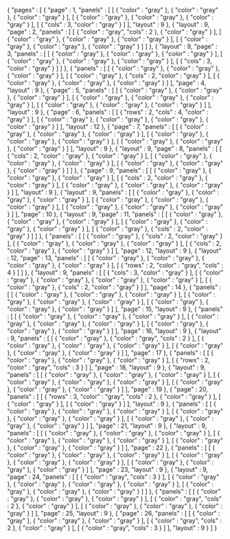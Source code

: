 {
  "pages" : [
               {
                 "page" : 1,
                 "panels" : [
                               [
                                 {
                                   "color" : "gray"
                                 },
                                 {
                                   "color" : "gray"
                                 },
                                 {
                                   "color" : "gray"
                                 }
                               ],
                               [
                                 {
                                   "color" : "gray"
                                 },
                                 {
                                   "color" : "gray"
                                 },
                                 {
                                   "color" : "gray"
                                 }
                               ],
                               [
                                 {
                                   "cols" : 3,
                                   "color" : "gray"
                                 }
                               ]
                             ],
                 "layout" : 9
               },
               {
                 "layout" : 9,
                 "page" : 2,
                 "panels" : [
                               [
                                 {
                                   "color" : "gray",
                                   "cols" : 2
                                 },
                                 {
                                   "color" : "gray"
                                 }
                               ],
                               [
                                 {
                                   "color" : "gray"
                                 },
                                 {
                                   "color" : "gray"
                                 },
                                 {
                                   "color" : "gray"
                                 }
                               ],
                               [
                                 {
                                   "color" : "gray"
                                 },
                                 {
                                   "color" : "gray"
                                 },
                                 {
                                   "color" : "gray"
                                 }
                               ]
                             ]
               },
               {
                 "layout" : 9,
                 "page" : 3,
                 "panels" : [
                               [
                                 {
                                   "color" : "gray"
                                 },
                                 {
                                   "color" : "gray"
                                 },
                                 {
                                   "color" : "gray"
                                 }
                               ],
                               [
                                 {
                                   "color" : "gray"
                                 },
                                 {
                                   "color" : "gray"
                                 },
                                 {
                                   "color" : "gray"
                                 }
                               ],
                               [
                                 {
                                   "cols" : 3,
                                   "color" : "gray"
                                 }
                               ]
                             ]
               },
               {
                 "panels" : [
                               [
                                 {
                                   "color" : "gray"
                                 },
                                 {
                                   "color" : "gray"
                                 },
                                 {
                                   "color" : "gray"
                                 }
                               ],
                               [
                                 {
                                   "color" : "gray"
                                 },
                                 {
                                   "cols" : 2,
                                   "color" : "gray"
                                 }
                               ],
                               [
                                 {
                                   "color" : "gray"
                                 },
                                 {
                                   "color" : "gray"
                                 },
                                 {
                                   "color" : "gray"
                                 }
                               ]
                             ],
                 "page" : 4,
                 "layout" : 9
               },
               {
                 "page" : 5,
                 "panels" : [
                               [
                                 {
                                   "color" : "gray"
                                 },
                                 {
                                   "color" : "gray"
                                 },
                                 {
                                   "color" : "gray"
                                 }
                               ],
                               [
                                 {
                                   "color" : "gray"
                                 },
                                 {
                                   "color" : "gray"
                                 },
                                 {
                                   "color" : "gray"
                                 }
                               ],
                               [
                                 {
                                   "color" : "gray"
                                 },
                                 {
                                   "color" : "gray"
                                 },
                                 {
                                   "color" : "gray"
                                 }
                               ]
                             ],
                 "layout" : 9
               },
               {
                 "page" : 6,
                 "panels" : [
                               [
                                 {
                                   "rows" : 2,
                                   "cols" : 4,
                                   "color" : "gray"
                                 }
                               ],
                               [
                                 {
                                   "color" : "gray"
                                 },
                                 {
                                   "color" : "gray"
                                 },
                                 {
                                   "color" : "gray"
                                 },
                                 {
                                   "color" : "gray"
                                 }
                               ]
                             ],
                 "layout" : 12
               },
               {
                 "page" : 7,
                 "panels" : [
                               [
                                 {
                                   "color" : "gray"
                                 },
                                 {
                                   "color" : "gray"
                                 },
                                 {
                                   "color" : "gray"
                                 }
                               ],
                               [
                                 {
                                   "color" : "gray"
                                 },
                                 {
                                   "color" : "gray"
                                 },
                                 {
                                   "color" : "gray"
                                 }
                               ],
                               [
                                 {
                                   "color" : "gray"
                                 },
                                 {
                                   "color" : "gray"
                                 },
                                 {
                                   "color" : "gray"
                                 }
                               ]
                             ],
                 "layout" : 9
               },
               {
                 "layout" : 9,
                 "page" : 8,
                 "panels" : [
                               [
                                 {
                                   "cols" : 2,
                                   "color" : "gray"
                                 },
                                 {
                                   "color" : "gray"
                                 }
                               ],
                               [
                                 {
                                   "color" : "gray"
                                 },
                                 {
                                   "color" : "gray"
                                 },
                                 {
                                   "color" : "gray"
                                 }
                               ],
                               [
                                 {
                                   "color" : "gray"
                                 },
                                 {
                                   "color" : "gray"
                                 },
                                 {
                                   "color" : "gray"
                                 }
                               ]
                             ]
               },
               {
                 "page" : 9,
                 "panels" : [
                               [
                                 {
                                   "color" : "gray"
                                 },
                                 {
                                   "color" : "gray"
                                 },
                                 {
                                   "color" : "gray"
                                 }
                               ],
                               [
                                 {
                                   "cols" : 2,
                                   "color" : "gray"
                                 },
                                 {
                                   "color" : "gray"
                                 }
                               ],
                               [
                                 {
                                   "color" : "gray"
                                 },
                                 {
                                   "color" : "gray"
                                 },
                                 {
                                   "color" : "gray"
                                 }
                               ]
                             ],
                 "layout" : 9
               },
               {
                 "layout" : 9,
                 "panels" : [
                               [
                                 {
                                   "color" : "gray"
                                 },
                                 {
                                   "color" : "gray"
                                 },
                                 {
                                   "color" : "gray"
                                 }
                               ],
                               [
                                 {
                                   "color" : "gray"
                                 },
                                 {
                                   "color" : "gray"
                                 },
                                 {
                                   "color" : "gray"
                                 }
                               ],
                               [
                                 {
                                   "color" : "gray"
                                 },
                                 {
                                   "color" : "gray"
                                 },
                                 {
                                   "color" : "gray"
                                 }
                               ]
                             ],
                 "page" : 10
               },
               {
                 "layout" : 9,
                 "page" : 11,
                 "panels" : [
                               [
                                 {
                                   "color" : "gray"
                                 },
                                 {
                                   "color" : "gray"
                                 },
                                 {
                                   "color" : "gray"
                                 }
                               ],
                               [
                                 {
                                   "color" : "gray"
                                 },
                                 {
                                   "color" : "gray"
                                 },
                                 {
                                   "color" : "gray"
                                 }
                               ],
                               [
                                 {
                                   "color" : "gray"
                                 },
                                 {
                                   "cols" : 2,
                                   "color" : "gray"
                                 }
                               ]
                             ]
               },
               {
                 "panels" : [
                               [
                                 {
                                   "color" : "gray"
                                 },
                                 {
                                   "cols" : 2,
                                   "color" : "gray"
                                 }
                               ],
                               [
                                 {
                                   "color" : "gray"
                                 },
                                 {
                                   "color" : "gray"
                                 },
                                 {
                                   "color" : "gray"
                                 }
                               ],
                               [
                                 {
                                   "cols" : 2,
                                   "color" : "gray"
                                 },
                                 {
                                   "color" : "gray"
                                 }
                               ]
                             ],
                 "page" : 12,
                 "layout" : 9
               },
               {
                 "layout" : 12,
                 "page" : 13,
                 "panels" : [
                               [
                                 {
                                   "color" : "gray"
                                 },
                                 {
                                   "color" : "gray"
                                 },
                                 {
                                   "color" : "gray"
                                 },
                                 {
                                   "color" : "gray"
                                 }
                               ],
                               [
                                 {
                                   "rows" : 2,
                                   "color" : "gray",
                                   "cols" : 4
                                 }
                               ]
                             ]
               },
               {
                 "layout" : 9,
                 "panels" : [
                               [
                                 {
                                   "cols" : 3,
                                   "color" : "gray"
                                 }
                               ],
                               [
                                 {
                                   "color" : "gray"
                                 },
                                 {
                                   "color" : "gray"
                                 },
                                 {
                                   "color" : "gray"
                                 },
                                 {
                                   "color" : "gray"
                                 }
                               ],
                               [
                                 {
                                   "color" : "gray"
                                 },
                                 {
                                   "cols" : 2,
                                   "color" : "gray"
                                 }
                               ]
                             ],
                 "page" : 14
               },
               {
                 "panels" : [
                               [
                                 {
                                   "color" : "gray"
                                 },
                                 {
                                   "color" : "gray"
                                 },
                                 {
                                   "color" : "gray"
                                 }
                               ],
                               [
                                 {
                                   "color" : "gray"
                                 },
                                 {
                                   "color" : "gray"
                                 },
                                 {
                                   "color" : "gray"
                                 }
                               ],
                               [
                                 {
                                   "color" : "gray"
                                 },
                                 {
                                   "color" : "gray"
                                 },
                                 {
                                   "color" : "gray"
                                 }
                               ]
                             ],
                 "page" : 15,
                 "layout" : 9
               },
               {
                 "panels" : [
                               [
                                 {
                                   "color" : "gray"
                                 },
                                 {
                                   "color" : "gray"
                                 },
                                 {
                                   "color" : "gray"
                                 }
                               ],
                               [
                                 {
                                   "color" : "gray"
                                 },
                                 {
                                   "color" : "gray"
                                 },
                                 {
                                   "color" : "gray"
                                 }
                               ],
                               [
                                 {
                                   "color" : "gray"
                                 },
                                 {
                                   "color" : "gray"
                                 },
                                 {
                                   "color" : "gray"
                                 }
                               ]
                             ],
                 "page" : 16,
                 "layout" : 9
               },
               {
                 "layout" : 9,
                 "panels" : [
                               [
                                 {
                                   "color" : "gray"
                                 },
                                 {
                                   "color" : "gray",
                                   "cols" : 2
                                 }
                               ],
                               [
                                 {
                                   "color" : "gray"
                                 },
                                 {
                                   "color" : "gray"
                                 },
                                 {
                                   "color" : "gray"
                                 }
                               ],
                               [
                                 {
                                   "color" : "gray"
                                 },
                                 {
                                   "color" : "gray"
                                 },
                                 {
                                   "color" : "gray"
                                 }
                               ]
                             ],
                 "page" : 17
               },
               {
                 "panels" : [
                               [
                                 {
                                   "color" : "gray"
                                 },
                                 {
                                   "color" : "gray"
                                 },
                                 {
                                   "color" : "gray"
                                 }
                               ],
                               [
                                 {
                                   "rows" : 2,
                                   "color" : "gray",
                                   "cols" : 3
                                 }
                               ]
                             ],
                 "page" : 18,
                 "layout" : 9
               },
               {
                 "layout" : 9,
                 "panels" : [
                               [
                                 {
                                   "color" : "gray"
                                 },
                                 {
                                   "color" : "gray"
                                 },
                                 {
                                   "color" : "gray"
                                 }
                               ],
                               [
                                 {
                                   "color" : "gray"
                                 },
                                 {
                                   "color" : "gray"
                                 },
                                 {
                                   "color" : "gray"
                                 }
                               ],
                               [
                                 {
                                   "color" : "gray"
                                 },
                                 {
                                   "color" : "gray"
                                 },
                                 {
                                   "color" : "gray"
                                 }
                               ]
                             ],
                 "page" : 19
               },
               {
                 "page" : 20,
                 "panels" : [
                               [
                                 {
                                   "rows" : 3,
                                   "color" : "gray",
                                   "cols" : 2
                                 },
                                 {
                                   "color" : "gray"
                                 }
                               ],
                               [
                                 {
                                   "color" : "gray"
                                 }
                               ],
                               [
                                 {
                                   "color" : "gray"
                                 }
                               ]
                             ],
                 "layout" : 9
               },
               {
                 "panels" : [
                               [
                                 {
                                   "color" : "gray"
                                 },
                                 {
                                   "color" : "gray"
                                 },
                                 {
                                   "color" : "gray"
                                 }
                               ],
                               [
                                 {
                                   "color" : "gray"
                                 },
                                 {
                                   "color" : "gray"
                                 },
                                 {
                                   "color" : "gray"
                                 }
                               ],
                               [
                                 {
                                   "color" : "gray"
                                 },
                                 {
                                   "color" : "gray"
                                 },
                                 {
                                   "color" : "gray"
                                 }
                               ]
                             ],
                 "page" : 21,
                 "layout" : 9
               },
               {
                 "layout" : 9,
                 "panels" : [
                               [
                                 {
                                   "color" : "gray"
                                 },
                                 {
                                   "color" : "gray"
                                 },
                                 {
                                   "color" : "gray"
                                 }
                               ],
                               [
                                 {
                                   "color" : "gray"
                                 },
                                 {
                                   "color" : "gray"
                                 },
                                 {
                                   "color" : "gray"
                                 }
                               ],
                               [
                                 {
                                   "color" : "gray"
                                 },
                                 {
                                   "color" : "gray"
                                 },
                                 {
                                   "color" : "gray"
                                 }
                               ]
                             ],
                 "page" : 22
               },
               {
                 "panels" : [
                               [
                                 {
                                   "color" : "gray"
                                 },
                                 {
                                   "color" : "gray"
                                 },
                                 {
                                   "color" : "gray"
                                 }
                               ],
                               [
                                 {
                                   "color" : "gray"
                                 },
                                 {
                                   "color" : "gray"
                                 },
                                 {
                                   "color" : "gray"
                                 }
                               ],
                               [
                                 {
                                   "color" : "gray"
                                 },
                                 {
                                   "color" : "gray"
                                 },
                                 {
                                   "color" : "gray"
                                 }
                               ]
                             ],
                 "page" : 23,
                 "layout" : 9
               },
               {
                 "layout" : 9,
                 "page" : 24,
                 "panels" : [
                               [
                                 {
                                   "color" : "gray",
                                   "cols" : 3
                                 }
                               ],
                               [
                                 {
                                   "color" : "gray"
                                 },
                                 {
                                   "color" : "gray"
                                 },
                                 {
                                   "color" : "gray"
                                 },
                                 {
                                   "color" : "gray"
                                 }
                               ],
                               [
                                 {
                                   "color" : "gray"
                                 },
                                 {
                                   "color" : "gray"
                                 },
                                 {
                                   "color" : "gray"
                                 }
                               ]
                             ]
               },
               {
                 "panels" : [
                               [
                                 {
                                   "color" : "gray"
                                 },
                                 {
                                   "color" : "gray"
                                 },
                                 {
                                   "color" : "gray"
                                 }
                               ],
                               [
                                 {
                                   "color" : "gray",
                                   "cols" : 2
                                 },
                                 {
                                   "color" : "gray"
                                 }
                               ],
                               [
                                 {
                                   "color" : "gray"
                                 },
                                 {
                                   "color" : "gray"
                                 },
                                 {
                                   "color" : "gray"
                                 }
                               ]
                             ],
                 "page" : 25,
                 "layout" : 9
               },
               {
                 "page" : 26,
                 "panels" : [
                               [
                                 {
                                   "color" : "gray"
                                 },
                                 {
                                   "color" : "gray"
                                 },
                                 {
                                   "color" : "gray"
                                 }
                               ],
                               [
                                 {
                                   "color" : "gray",
                                   "cols" : 2
                                 },
                                 {
                                   "color" : "gray"
                                 }
                               ],
                               [
                                 {
                                   "color" : "gray",
                                   "cols" : 3
                                 }
                               ]
                             ],
                 "layout" : 9
               }
             ]
}
